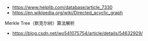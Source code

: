 * https://www.helplib.com/database/article_7330
* https://en.wikipedia.org/wiki/Directed_acyclic_graph

Merkle Tree（默克尔树）算法解析
* https://blog.csdn.net/wo541075754/article/details/54632929/
